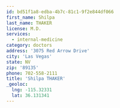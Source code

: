 ```yaml
---
id: bd51f1a8-edba-4b7c-81c1-9f2e844df066
first_name: Shilpa
last_name: THAKER
license: M.D.
services:
  - internal-medicine
category: doctors
address: '3075 Red Arrow Drive'
city: 'Las Vegas'
state: NV
zip: '89135'
phone: 702-558-2111
title: 'Shilpa THAKER'
_geoloc:
  lng: -115.32331
  lat: 36.131341
---
```

